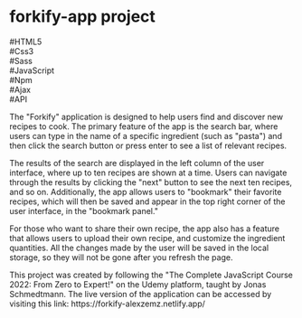# forkify-app project 
#HTML5 <br/> #Css3 <br/> #Sass <br/> #JavaScript <br/> #Npm <br/> #Ajax <br/> #API 

<p>The "Forkify" application is designed to help users find and discover new recipes to cook. The primary feature of the app is the search bar, where users can type in the name of a specific ingredient (such as "pasta") and then click the search button or press enter to see a list of relevant recipes.</p>
<p>The results of the search are displayed in the left column of the user interface, where up to ten recipes are shown at a time. Users can navigate through the results by clicking the "next" button to see the next ten recipes, and so on. Additionally, the app allows users to "bookmark" their favorite recipes, which will then be saved and appear in the top right corner of the user interface, in the "bookmark panel."</p>
<p>For those who want to share their own recipe, the app also has a feature that allows users to upload their own recipe, and customize the ingredient quantities. All the changes made by the user will be saved in the local storage, so they will not be gone after you refresh the page.</p>
<p>This project was created by following the "The Complete JavaScript Course 2022: From Zero to Expert!" on the Udemy platform, taught by Jonas Schmedtmann.  The live version of the application can be accessed by visiting this link: https://forkify-alexzemz.netlify.app/</p>
